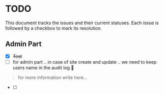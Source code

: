 # TODO

This document tracks the issues and their current statuses. Each issue is followed by a checkbox to mark its resolution.

## Admin Part
- [x] ~~Test~~
- [ ] for admin part .. in case of site create and update .. we need to keep users name in the audit log 🚦
> for more information write here... 
- [ ] 
 
